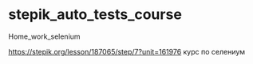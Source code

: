 # stepik_auto_tests_course
Home_work_selenium

https://stepik.org/lesson/187065/step/7?unit=161976
курс по селениум